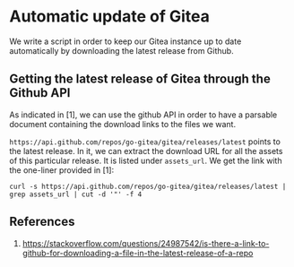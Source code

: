 # Automatic update of Gitea
We write a script in order to keep our Gitea instance up to date automatically
by downloading the latest release from Github.

## Getting the latest release of Gitea through the Github API
As indicated in [1], we can use the github API in order to have a parsable
document containing the download links to the files we want.

`https://api.github.com/repos/go-gitea/gitea/releases/latest` points to the
latest release. In it, we can extract the download URL for all the assets of
this particular release. It is listed under `assets_url`. We get the link with
the one-liner provided in [1]:

```shell
curl -s https://api.github.com/repos/go-gitea/gitea/releases/latest | grep assets_url | cut -d '"' -f 4
```

## References
1. https://stackoverflow.com/questions/24987542/is-there-a-link-to-github-for-downloading-a-file-in-the-latest-release-of-a-repo

